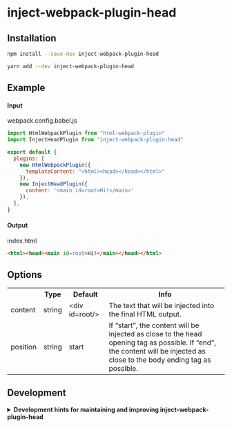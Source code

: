 # inject-webpack-plugin-head

## Installation

```bash
npm install --save-dev inject-webpack-plugin-head
```

```bash
yarn add --dev inject-webpack-plugin-head
```

## Example

#### Input

webpack.config.babel.js
```js
import HtmlWebpackPlugin from "html-webpack-plugin"
import InjectHeadPlugin from "inject-webpack-plugin-head"

export default {
  plugins: [
    new HtmlWebpackPlugin({
      templateContent: "<html><head></head></html>"
    }),
    new InjectHeadPlugin({
      content: '<main id=root>Hi!</main>'
    }),
  ],
}
```

#### Output

index.html
```html
<html><head><main id=root>Hi!</main></head></html>
```

## Options

<table>
<tr>
<th></th>
<th>Type</th>
<th>Default</th>
<th>Info</th>
</tr>
<tr>
<td>content</td>
<td>string</td>
<td>&lt;div id=root/></td>
<td>The text that will be injected into the final HTML output.</td>
</tr>
<tr>
<td>position</td>
<td>string</td>
<td>start</td>
<td>If “start”, the content will be injected as close to the head opening tag as possible. If “end”, the content will be injected as close to the body ending tag as possible.</td>
</tr>
</table>

## Development

<details>
<summary><b>Development hints for maintaining and improving inject-webpack-plugin-head</b></summary>

Setting up:
```bash
git clone git@github.com:Emiyaa/inject-webpack-plugin-head.git
cd inject-webpack-plugin-head
npm install
```
Testing in production environment:
```bash
# 打包
npm run build
# 发包 
npm publish
```

</details>
